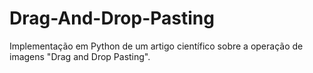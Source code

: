 # Drag-And-Drop-Pasting
Implementação em Python de um artigo científico sobre a operação de imagens "Drag and Drop Pasting".
